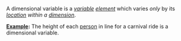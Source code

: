 A dimensional variable is a *[variable](https://github.com/gcassel/Modular-Organization-Terminology/blob/master/terms/variable.md) [element](https://github.com/gcassel/Modular-Organization-Terminology/blob/master/terms/element.md)* which varies *only* by its *[location](https://github.com/gcassel/Modular-Organization-Terminology/blob/master/terms/location.md) within a [dimension](https://github.com/gcassel/Modular-Organization-Terminology/blob/master/terms/dimension.md)*.

**[Example](https://github.com/gcassel/Modular-Organization-Terminology/blob/master/terms/example.md):** The height of each [person](https://github.com/gcassel/Modular-Organization-Terminology/blob/master/terms/person.md) in line for a carnival ride is a dimensional variable.
